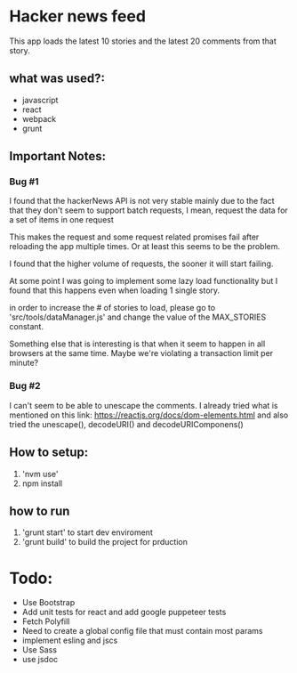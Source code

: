 # Hacker news feed
This app loads the latest 10 stories and the latest 20 comments from that
story.

## what was used?:
- javascript
- react
- webpack
- grunt

## Important Notes:

### Bug #1
I found that the hackerNews API is not very stable mainly due to the fact that
they don't seem to support batch requests, I mean, request the data for a
set of items in one request

This makes the request and some request related promises fail after reloading
the app multiple times. Or at least this seems to be the problem.

I found that the higher volume of requests, the sooner it will start failing.

At some point I was going to implement some lazy load functionality but
I found that this happens even when loading 1 single story.

in order to increase the # of stories to load, please go to
'src/tools/dataManager.js' and change the value of the MAX_STORIES
constant.

Something else that is interesting is that when it seem to happen in all
browsers at the same time. Maybe we're violating a transaction limit per minute?

### Bug #2
I can't seem to be able to unescape the comments. I already tried what is
mentioned on this link: https://reactjs.org/docs/dom-elements.html and
also tried the unescape(), decodeURI() and decodeURIComponens()

## How to setup:
1. 'nvm use'
2. npm install

## how to run
1. 'grunt start' to start dev enviroment
2. 'grunt build' to build the project for prduction

# Todo:
- Use Bootstrap
- Add unit tests for react and add google puppeteer tests
- Fetch Polyfill
- Need to create a global config file that must contain most params
- implement esling and jscs
- Use Sass
- use jsdoc
